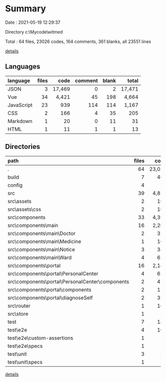 # Summary

Date : 2021-05-19 12:29:37

Directory c:\Mycode\witmed

Total : 64 files,  23026 codes, 164 comments, 361 blanks, all 23551 lines

[details](details.md)

## Languages
| language | files | code | comment | blank | total |
| :--- | ---: | ---: | ---: | ---: | ---: |
| JSON | 3 | 17,469 | 0 | 2 | 17,471 |
| Vue | 34 | 4,421 | 45 | 198 | 4,664 |
| JavaScript | 23 | 939 | 114 | 114 | 1,167 |
| CSS | 2 | 166 | 4 | 35 | 205 |
| Markdown | 1 | 20 | 0 | 11 | 31 |
| HTML | 1 | 11 | 1 | 1 | 13 |

## Directories
| path | files | code | comment | blank | total |
| :--- | ---: | ---: | ---: | ---: | ---: |
| . | 64 | 23,026 | 164 | 361 | 23,551 |
| build | 7 | 469 | 41 | 55 | 565 |
| config | 4 | 56 | 32 | 20 | 108 |
| src | 39 | 4,831 | 55 | 244 | 5,130 |
| src\assets | 2 | 166 | 4 | 35 | 205 |
| src\assets\css | 2 | 166 | 4 | 35 | 205 |
| src\components | 33 | 4,393 | 45 | 195 | 4,633 |
| src\components\main | 16 | 2,209 | 28 | 86 | 2,323 |
| src\components\main\Doctor | 2 | 321 | 3 | 11 | 335 |
| src\components\main\Medicine | 1 | 168 | 0 | 4 | 172 |
| src\components\main\Notice | 3 | 385 | 8 | 10 | 403 |
| src\components\main\Ward | 4 | 621 | 4 | 22 | 647 |
| src\components\portal | 16 | 2,145 | 17 | 108 | 2,270 |
| src\components\portal\PersonalCenter | 4 | 624 | 4 | 18 | 646 |
| src\components\portal\PersonalCenter\components | 2 | 476 | 4 | 12 | 492 |
| src\components\portal\components | 2 | 179 | 3 | 7 | 189 |
| src\components\portal\diagnoseSelf | 2 | 379 | 4 | 38 | 421 |
| src\router | 1 | 160 | 0 | 4 | 164 |
| src\store | 1 | 55 | 1 | 1 | 57 |
| test | 7 | 142 | 25 | 24 | 191 |
| test\e2e | 4 | 103 | 22 | 19 | 144 |
| test\e2e\custom-assertions | 1 | 18 | 8 | 2 | 28 |
| test\e2e\specs | 1 | 12 | 5 | 3 | 20 |
| test\unit | 3 | 39 | 3 | 5 | 47 |
| test\unit\specs | 1 | 10 | 0 | 2 | 12 |

[details](details.md)
